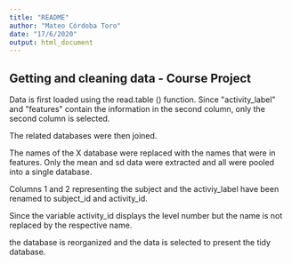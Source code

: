 ```yaml
---
title: "README"
author: "Mateo Córdoba Toro"
date: "17/6/2020"
output: html_document
---
```


## Getting and cleaning data - Course Project

Data is first loaded using the read.table () function. Since "activity_label" and "features"
contain the information in the second column, only the second column is selected.

The related databases were then joined.

The names of the X database were replaced with the names that were in features.
Only the mean and sd data were extracted and all were pooled into a single database.

Columns 1 and 2 representing the subject and the activiy_label have been renamed to subject_id and activity_id.

Since the variable activity_id displays the level number but the name is not replaced by the respective name.

the database is reorganized and the data is selected to present the tidy database.

